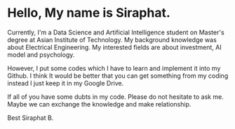 # Hello, My name is Siraphat. 

  Currently, I'm a Data Science and Artificial Intelligence student on Master's degree at Asian Institute of Technology.
  My background knowledge was about Electrical Engineering. My interested fields are about investment, AI model and psychology.
  
  However, I put some codes which I have to learn and implement it into my Github. I think It would be better that you can get something from my coding instead I just keep it in my Google Drive.
  
  If all of you have some dubts in my code. Please do not hesitate to ask me. Maybe we can exchange the knowledge and make relationship.
  
  Best
  Siraphat B.
